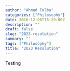 ```yaml
---
author: "Ahmad Tolba"
categories: ["Philosophy"]
date: 2016-12-06T15:20:00Z
description: ""
draft: false
slug: "2023-resolution"
summary: ""
tags: ["Philosophy"]
title: "2023 Resolution"
---
```


Testing
